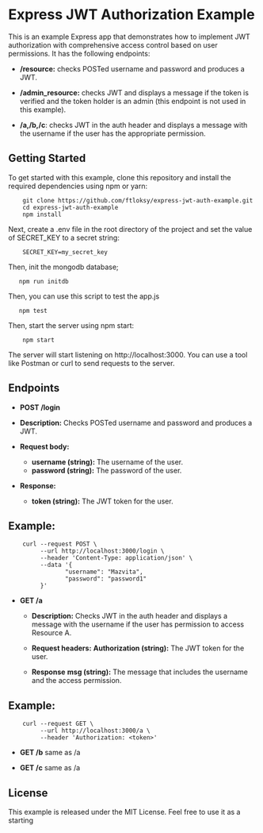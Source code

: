 # Express JWT Authorization Example

This is an example Express app that demonstrates
how to implement JWT authorization with
comprehensive access control based on user permissions.
It has the following endpoints:

 - __/resource:__ checks POSTed username and password and produces a JWT.

 - __/admin_resource:__ checks JWT and displays a message
   if the token is verified and the token holder is an admin
   (this endpoint is not used in this example).

 -  __/a,/b,/c__: checks JWT in the auth header
    and displays a message with the username
    if the user has the appropriate permission.

## Getting Started

To get started with this example,
clone this repository and
install the required dependencies using npm or yarn:

        git clone https://github.com/ftloksy/express-jwt-auth-example.git
        cd express-jwt-auth-example
        npm install

Next, create a .env file in the root directory
of the project and set the value of SECRET_KEY to a secret string:

        SECRET_KEY=my_secret_key

Then, init the mongodb database;

       npm run initdb

Then, you can use this script to test the app.js

       npm test

Then, start the server using npm start:

        npm start

The server will start listening on http://localhost:3000.
You can use a tool like Postman or curl to send requests to the server.

## Endpoints

 - __POST /login__

  - __Description:__ Checks POSTed username and password and produces a JWT.
  - __Request body:__
     - __username (string):__ The username of the user.
     - __password (string):__ The password of the user.
  - __Response:__
     - __token (string):__ The JWT token for the user.

## Example:

        curl --request POST \
             --url http://localhost:3000/login \
             --header 'Content-Type: application/json' \
             --data '{
                 	"username": "Mazvita",
                 	"password": "password1"
             }'

 - __GET /a__

    - __Description:__ Checks JWT in the auth header
      and displays a message with the username
      if the user has permission to access Resource A.

    - __Request headers:__
        __Authorization (string):__ The JWT token for the user.

   - __Response__
        __msg (string):__ The message that includes the username
        and the access permission.

## Example:

        curl --request GET \
             --url http://localhost:3000/a \
             --header 'Authorization: <token>'

 - __GET /b__  same as /a

 - __GET /c__  same as /a

## License

   This example is released under the MIT License.
   Feel free to use it as a starting
